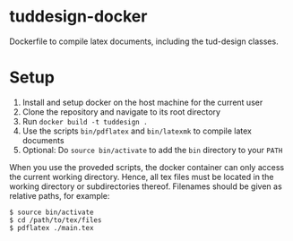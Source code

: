 # tuddesign-docker

Dockerfile to compile latex documents, including the tud-design classes.

# Setup

1. Install and setup docker on the host machine for the current user
2. Clone the repository and navigate to its root directory
3. Run `docker build -t tuddesign .`
4. Use the scripts `bin/pdflatex` and `bin/latexmk` to compile latex documents
5. Optional: Do `source bin/activate` to add the `bin` directory to your `PATH`

When you use the proveded scripts, the docker container can only access the current working directory. 
Hence, all tex files must be located in the working directory or subdirectories thereof. 
Filenames should be given as relative paths, for example:

    $ source bin/activate
    $ cd /path/to/tex/files
    $ pdflatex ./main.tex
